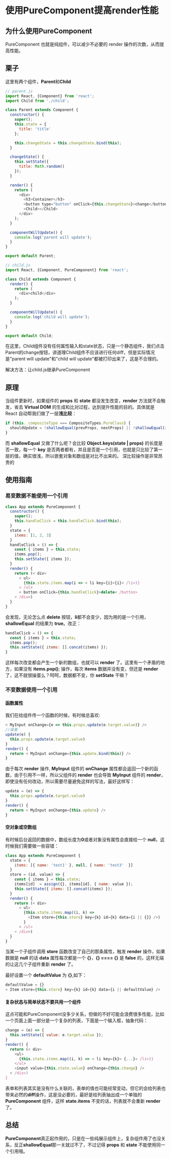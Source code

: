 # 使用PureComponent提高render性能

## 为什么使用PureComponent

PureComponent 也就是纯组件，可以减少不必要的 render 操作的次数，从而提高性能。

## 栗子

这里有两个组件，**Parent**和**Child**

```js
// parent.js
import React, {Component} from 'react';
import Child from './child';

class Parent extends Component {
  constructor() {
    super();
    this.state = {
      title: 'title'
    };

    this.changeState = this.changeState.bind(this);
  }

  changeState() {
    this.setState({
      title: Math.random()
    });
  }

  render() {
    return (
      <div>
        <h3>Container</h3>
        <button type="button" onClick={this.changeState}>change</button>
        <Child></Child>
      </div>
    );
  }

  componentWillUpdate() {
    console.log('parent will update');
  }
}

export default Parent;
```

```js
// child.js
import React, {Component, PureComponent} from 'react';

class Child extends Component {
  render() {
    return (
      <div>child</div>
    );
  }

  componentWillUpdate() {
    console.log('child will update');
  }
}

export default Child;
```

在这里，Child组件没有任何属性输入和state状态，只是一个静态组件，我们点击Parent的change按钮，讲道理Child组件不应该进行任何diff，但是实际情况是"parent will update"和"child will update"都被打印出来了，这是不合理的。

解决方法：让child.js继承PureComponent


## 原理

当组件更新时，如果组件的 **props** 和 **state** 都没发生改变，**render** 方法就不会触发，省去 **Virtual DOM** 的生成和比对过程，达到提升性能的目的。具体就是 React 自动帮我们做了一层**浅比较**：

```js
if (this._compositeType === CompositeTypes.PureClass) {
  shouldUpdate = !shallowEqual(prevProps, nextProps) || !shallowEqual(inst.state, nextState);
}
```

而 **shallowEqual** 又做了什么呢？会比较 **Object.keys(state | props)** 的长度是否一致，每一个 **key** 是否两者都有，并且是否是一个引用，也就是只比较了第一层的值，确实很浅，所以嵌套对象和数组是对比不出来的。
深比较操作是非常昂贵的

## 使用指南

### 易变数据不能使用一个引用

```js
class App extends PureComponent {
  constructor() {
    super();
    this.handleClick = this.handleClick.bind(this);
  }
  state = {
    items: [1, 2, 3]
  }
  handleClick = () => {
    const { items } = this.state;
    items.pop();
    this.setState({ items });
  }
  render() {
    return (< div>
      < ul>
        {this.state.items.map(i => < li key={i}>{i}< /li>)}
      < /ul>
      < button onClick={this.handleClick}>delete< /button>
    < /div>)
  }
}
```

会发现，无论怎么点 **delete** 按钮，**li**都不会变少，因为用的是一个引用，**shallowEqual** 的结果为 **true**。改正：

```js
handleClick = () => {
  const { items } = this.state;
  items.pop();
  this.setState({ items: [].concat(items) });
}
```

这样每次改变都会产生一个新的数组，也就可以 **render** 了。这里有一个矛盾的地方，如果没有 **items.pop()**; 操作，每次 **items** 数据并没有变，但还是 **render** 了，这不就很操蛋么？呵呵，数据都不变，你 **setState** 干嘛？


### 不变数据使用一个引用

#### 函数属性

我们在给组件传一个函数的时候，有时候总喜欢:

```js
< MyInput onChange={e => this.props.update(e.target.value)} />
//或者
update(e) {
  this.props.update(e.target.value)
}
render() {
  return < MyInput onChange={this.update.bind(this)} />
}
```

由于每次 **render** 操作, **MyInput** 组件的 **onChange** 属性都会返回一个新的函数，由于引用不一样，所以父组件的 **render** 也会导致 **MyInput** 组件的 **render**，即使没有任何改动，所以需要尽量避免这样的写法，最好这样写：

```js
update = (e) => {
  this.props.update(e.target.value)
}
render() {
  return < MyInput onChange={this.update} />
}
```

#### 空对象或空数组

有时候后台返回的数据中，数组长度为**0**或者对象没有属性会直接给一个 **null**，这时候我们需要做一些容错：

```js
class App extends PureComponent {
  state = {
    items: [{ name: 'test1' }, null, { name: 'test3'  }]
  }
  store = (id, value) => {
    const { items } = this.state;
    items[id]  = assign({}, items[id], { name: value });
    this.setState({ items: [].concat(items) });
  }
  render() {
    return (< div>
      < ul>
        {this.state.items.map((i, k) =>
          <Item store={this.store} key={k} id={k} data={i || {}} />)
        }
      < /ul>
    < /div>)
  }
}
```

当某一个子组件调用 **store** 函数改变了自己的那条属性，触发 **render** 操作，如果数据是 **null** 的话 **data** 属性每次都是一个 **{}**，**{} ==== {}** 是 **false** 的，这样无端的让这几个子组件重新 **render** 了。

最好设置一个 **defaultValue** 为 **{}**,如下：

```js
defaultValue = {}
< Item store={this.store} key={k} id={k} data={i || defaultValue} />
```

#### 复杂状态与简单状态不要共用一个组件

这点可能和PureComponent没多少关系，但做的不好可能会浪费很多性能，比如一个页面上面一部分是一个复杂的列表，下面是一个输入框，抽象代码：

```js
change = (e) => {
  this.setState({ value: e.target.value });
}
render() {
  return (< div>
    <ul>
      {this.state.items.map((i, k) => < li key={k}> {...}< /li>)}
    </ul>
    <input value={this.state.value} onChange={this.change} />
  < /div>)
}
```

表单和列表其实是没有什么关联的，表单的值也可能经常变动，但它的会给列表也带来必然的**diff**操作，这是没必要的，最好是给列表抽出成一个单独的 **PureComponent** 组件，这样 **state.items** 不变的话，列表就不会重新 **render** 了。


## 总结

**PureComponent**真正起作用的，只是在一些纯展示组件上，复杂组件用了也没关系，反正**shallowEqual**那一关就过不了，不过记得 **props** 和 **state** 不能使用同一个引用哦。